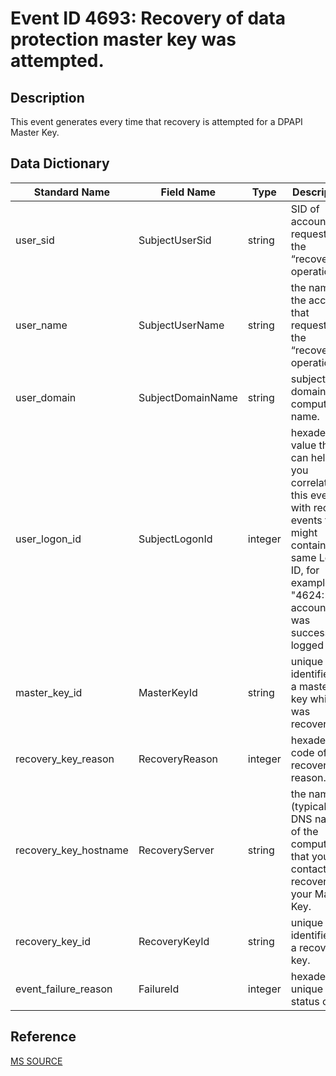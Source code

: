 # Event ID 4693: Recovery of data protection master key was attempted.

## Description

This event generates every time that recovery is attempted for a DPAPI Master Key.

## Data Dictionary

|Standard Name|Field Name|Type|Description|Sample Value|
|---|---|---|---|---|
|user_sid|SubjectUserSid|string|SID of account that requested the “recover” operation.|S-1-5-21-3457937927-2839227994-823803824-1104|
|user_name|SubjectUserName|string|the name of the account that requested the “recover” operation.|dadmin|
|user_domain|SubjectDomainName|string|subject's domain or computer name. |CONTOSO|
|user_logon_id|SubjectLogonId|integer|hexadecimal value that can help you correlate this event with recent events that might contain the same Logon ID, for example, "4624: An account was successfully logged on."|0x30d7c|
|master_key_id|MasterKeyId|string|unique identifier of a master key which was recovered.|0445c766-75f0-4de7-82ad-d9d97aad59f6|
|recovery_key_reason|RecoveryReason|integer|hexadecimal code of recovery reason.|0x5c005c|
|recovery_key_hostname|RecoveryServer|string|the name (typically – DNS name) of the computer that you contacted to recover your Master Key.|DC01.contoso.local|
|recovery_key_id|RecoveryKeyId|string|unique identifier of a recovery key.|None|
|event_failure_reason|FailureId|integer|hexadecimal unique status code.|0x380000|

## Reference

[MS SOURCE](https://github.com/MicrosoftDocs/windows-itpro-docs/blob/public/windows/security/threat-protection/auditing/event-4693.md)